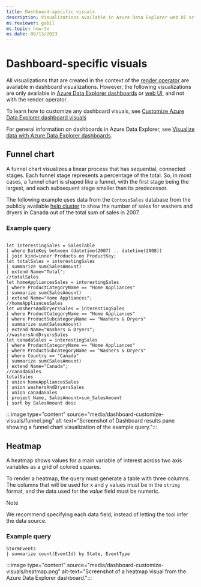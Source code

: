 ```yaml
---
title: Dashboard-specific visuals
description: Visualizations available in Azure Data Explorer web UI or dashboards
ms.reviewer: gabil
ms.topic: how-to
ms.date: 08/13/2023
---
```

# Dashboard-specific visuals

All visualizations that are created in the context of the [render operator](kusto/query/renderoperator.md) are available in dashboard visualizations. However, the following visualizations are only available in [Azure Data Explorer dashboards](azure-data-explorer-dashboards.md) or [web UI](add-query-visualization.md), and not with the render operator.

To learn how to customize any dashboard visuals, see [Customize Azure Data Explorer dashboard visuals](dashboard-customize-visuals.md)

For general information on dashboards in Azure Data Explorer, see [Visualize data with Azure Data Explorer dashboards](azure-data-explorer-dashboards.md).

## Funnel chart

A funnel chart visualizes a linear process that has sequential, connected stages. Each funnel stage represents a percentage of the total. So, in most cases, a funnel chart is shaped like a funnel, with the first stage being the largest, and each subsequent stage smaller than its predecessor.

The following example uses data from the `ContosoSales` database from the publicly available [help cluster](https://dataexplorer.azure.com/clusters/help) to show the number of sales for washers and dryers in Canada out of the total sum of sales in 2007.

### Example query

```kusto

let interestingSales = SalesTable
| where DateKey between (datetime(2007) .. datetime(2008))
| join kind=inner Products on ProductKey;
let totalSales = interestingSales
| summarize sum(SalesAmount)
| extend Name="Total";
//totalSales
let homeAppliancesSales = interestingSales
| where ProductCategoryName == "Home Appliances"
| summarize sum(SalesAmount)
| extend Name="Home Appliances";
//homeAppliancesSales
let washersAndDryersSales = interestingSales
| where ProductCategoryName == "Home Appliances"
| where ProductSubcategoryName == "Washers & Dryers"
| summarize sum(SalesAmount)
| extend Name="Washers & Dryers";
//washersAndDryersSales
let canadaSales = interestingSales
| where ProductCategoryName == "Home Appliances"
| where ProductSubcategoryName == "Washers & Dryers"
| where Country == "Canada"
| summarize sum(SalesAmount)
| extend Name="Canada";
//canadaSales
totalSales
| union homeAppliancesSales
| union washersAndDryersSales
| union canadaSales
| project Name, SalesAmount=sum_SalesAmount
| sort by SalesAmount desc
```

:::image type="content" source="media/dashboard-customize-visuals/funnel.png" alt-text="Screenshot of Dashboard results pane showing a funnel chart visualization of the example query.":::

## Heatmap

A heatmap shows values for a main variable of interest across two axis variables as a grid of colored squares.

To render a heatmap, the query must generate a table with three columns. The columns that will be used for x and y values must be in the `string` format, and the data used for the *value* field must be numeric.

> [!NOTE]
> We recommend specifying each data field, instead of letting the tool infer the data source.

### Example query

```kusto
StormEvents
| summarize count(EventId) by State, EventType
```

:::image type="content" source="media/dashboard-customize-visuals/heatmap.png" alt-text="Screenshot of a heatmap visual from the Azure Data Explorer dashboard.":::
